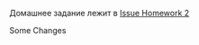 Домашнее задание лежит в [Issue Homework 2](https://github.com/MarySaphpir/JS-courses-season2/issues/9)


Some Changes
